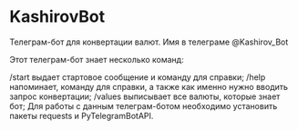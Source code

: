 # KashirovBot

Телеграм-бот для конвертации валют. Имя в телеграме @Kashirov_Bot

Этот телеграм-бот знает несколько команд:

/start выдает стартовое сообщение и команду для справки;
/help напоминает, команду для справки, а также как именно нужно вводить запрос конвертации;
/values выписывает все валюты, которые знает бот;
Для работы с данным телеграм-ботом необходимо установить пакеты requests и PyTelegramBotAPI.
